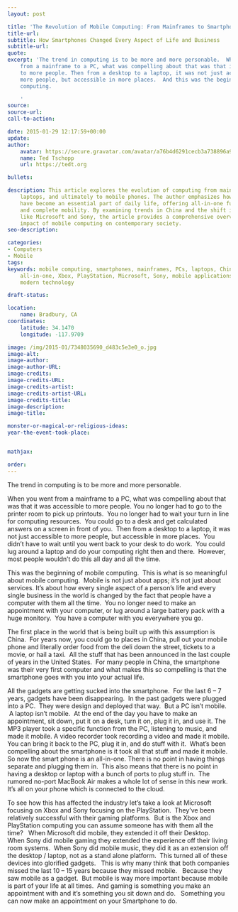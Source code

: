 ```yaml
---
layout: post

title: 'The Revolution of Mobile Computing: From Mainframes to Smartphones'
title-url:
subtitle: How Smartphones Changed Every Aspect of Life and Business
subtitle-url:
quote:
excerpt: 'The trend in computing is to be more and more personable.  When you went
    from a mainframe to a PC, what was compelling about that was that it was accessible
    to more people. Then from a desktop to a laptop, it was not just accessible to
    more people, but accessible in more places.  And this was the beginning of mobile
    computing.

    '
source:
source-url:
call-to-action:

date: 2015-01-29 12:17:59+00:00
update:
author:
    avatar: https://secure.gravatar.com/avatar/a76b4d6291cecb3a738896a971bfb903?s=512&d=mp&r=g
    name: Ted Tschopp
    url: https://tedt.org

bullets:

description: This article explores the evolution of computing from mainframes to PCs,
    laptops, and ultimately to mobile phones. The author emphasizes how smartphones
    have become an essential part of daily life, offering all-in-one functionality
    and complete mobility. By examining trends in China and the shift in major companies
    like Microsoft and Sony, the article provides a comprehensive overview of the
    impact of mobile computing on contemporary society.
seo-description:

categories:
- Computers
- Mobile
tags:
keywords: mobile computing, smartphones, mainframes, PCs, laptops, China, gadgets,
    all-in-one, Xbox, PlayStation, Microsoft, Sony, mobile applications, cloud computing,
    modern technology

draft-status:

location:
    name: Bradbury, CA
coordinates:
    latitude: 34.1470
    longitude: -117.9709

image: /img/2015-01/7348035690_d483c5e3e0_o.jpg
image-alt:
image-author:
image-author-URL:
image-credits:
image-credits-URL:
image-credits-artist:
image-credits-artist-URL:
image-credits-title:
image-description:
image-title:

monster-or-magical-or-religious-ideas:
year-the-event-took-place:


mathjax:

order:
---
```

The trend in computing is to be more and more personable.

When you went from a mainframe to a PC, what was compelling about that was that it was accessible to more people. You no longer had to go to the printer room to pick up printouts.  You no longer had to wait your turn in line for computing resources.  You could go to a desk and get calculated answers on a screen in front of you.  Then from a desktop to a laptop, it was not just accessible to more people, but accessible in more places.  You didn’t have to wait until you went back to your desk to do work.  You could lug around a laptop and do your computing right then and there.  However, most people wouldn’t do this all day and all the time.

This was the beginning of mobile computing.  This is what is so meaningful about mobile computing.  Mobile is not just about apps; it’s not just about services. It’s about how every single aspect of a person’s life and every single business in the world is changed by the fact that people have a computer with them all the time.  You no longer need to make an appointment with your computer, or lug around a large battery pack with a huge monitory.  You have a computer with you everywhere you go.

The first place in the world that is being built up with this assumption is China.  For years now, you could go to places in China, pull out your mobile phone and literally order food from the deli down the street, tickets to a movie, or hail a taxi.  All the stuff that has been announced in the last couple of years in the United States.  For many people in China, the smartphone was their very first computer and what makes this so compelling is that the smartphone goes with you into your actual life.

All the gadgets are getting sucked into the smartphone.  For the last 6 – 7 years, gadgets have been disappearing.  In the past gadgets were plugged into a PC.  They were design and deployed that way.  But a PC isn’t mobile.  A laptop isn’t mobile.  At the end of the day you have to make an appointment, sit down, put it on a desk, turn it on, plug it in, and use it. The MP3 player took a specific function from the PC, listening to music, and made it mobile. A video recorder took recording a video and made it mobile. You can bring it back to the PC, plug it in, and do stuff with it.  What’s been compelling about the smartphone is it took all that stuff and made it mobile. So now the smart phone is an all-in-one. There is no point in having things separate and plugging them in.  This also means that there is no point in having a desktop or laptop with a bunch of ports to plug stuff in.  The rumored no-port MacBook Air makes a whole lot of sense in this new work.  It’s all on your phone which is connected to the cloud.

To see how this has affected the industry let’s take a look at Microsoft focusing on Xbox and Sony focusing on the PlayStation.  They’ve been relatively successful with their gaming platforms.  But is the Xbox and PlayStation computing you can assume someone has with them all the time?   When Microsoft did mobile, they extended it off their Desktop.  When Sony did mobile gaming they extended the experience off their living room systems.  When Sony did mobile music, they did it as an extension off the desktop / laptop, not as a stand alone platform.  This turned all of these devices into glorified gadgets.   This is why many think that both companies missed the last 10 &#8211; 15 years because they missed mobile.   Because they saw mobile as a gadget.  But mobile is way more important because mobile is part of your life at all times.  And gaming is something you make an appointment with and it’s something you sit down and do.   Something you can now make an appointment on your Smartphone to do.